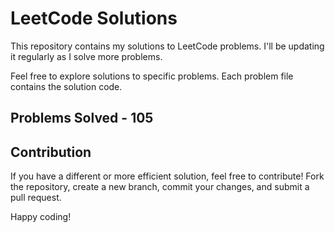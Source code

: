 # LeetCode Solutions

This repository contains my solutions to LeetCode problems. I'll be updating it regularly as I solve more problems.

Feel free to explore solutions to specific problems. Each problem file contains the solution code.

## Problems Solved - 105

## Contribution

If you have a different or more efficient solution, feel free to contribute! Fork the repository, create a new branch, commit your changes, and submit a pull request.

Happy coding!